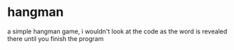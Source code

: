 # hangman
a simple hangman game, i wouldn't look at the code as the word is revealed there until you finish the program
